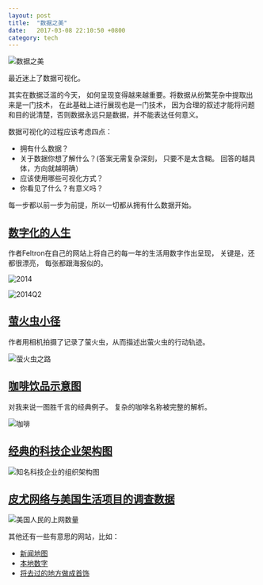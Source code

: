 ```yaml
---
layout: post
title:  "数据之美"
date:   2017-03-08 22:10:50 +0800
category: tech
---
```


![数据之美](https://img1.doubanio.com/lpic/s27280759.jpg)

最近迷上了数据可视化。 

其实在数据泛滥的今天， 如何呈现变得越来越重要。将数据从纷繁芜杂中提取出来是一门技术， 在此基础上进行展现也是一门技术， 因为合理的叙述才能将问题和目的说清楚，否则数据永远只是数据，并不能表达任何意义。 

数据可视化的过程应该考虑四点：

* 拥有什么数据？
* 关于数据你想了解什么？(答案无需复杂深刻， 只要不是太含糊。 回答的越具体，方向就越明确）
* 应该使用哪些可视化方式？
* 你看见了什么？有意义吗？

每一步都以前一步为前提，所以一切都从拥有什么数据开始。 


## [数字化的人生](http://feltron.com)

作者Feltron在自己的网站上将自己的每一年的生活用数字作出呈现， 关键是，还都很漂亮， 每张都跟海报似的。 

![2014](http://feltron.com/images/FAR14/03@2x.jpg)

![2014Q2](http://feltron.com/images/FAR14/07@2x.jpg)


## [萤火虫小径](http://quit007.deviantart.com)

作者用相机拍摄了记录了萤火虫，从而描述出萤火虫的行动轨迹。 

![萤火虫之路](http://img02.deviantart.net/9f7c/i/2010/053/d/4/summer_night_dreams_i_by_quit007.jpg)


## [咖啡饮品示意图](http://lokeshdhakar.com/media/posts/coffee-drinks-illustrated/coffee%20drinks.png)

对我来说一图胜千言的经典例子。 复杂的咖啡名称被完整的解析。 

![咖啡](http://lokeshdhakar.com/media/posts/coffee-drinks-illustrated/coffee%20drinks.png)


## [经典的科技企业架构图](http://www.bonkersworld.net/organizational-charts/)

![知名科技企业的组织架构图](http://www.bonkersworld.net/images/2011.06.27_organizational_charts.png)


## [皮尤网络与美国生活项目的调查数据](http://www.pewresearch.org/fact-tank/2017/01/12/evolution-of-technology/)

![美国人民的上网数量](http://assets.pewresearch.org/wp-content/uploads/sites/12/2017/01/11134358/FT_17.01.10_InternetFactSheets.png)


其他还有一些有意思的网站，比如：

- [新闻地图](http://newsmap.jp)
- [本地数字](http://www.trulia.com/local)
- [将去过的地方做成首饰](http://meshu.io)
